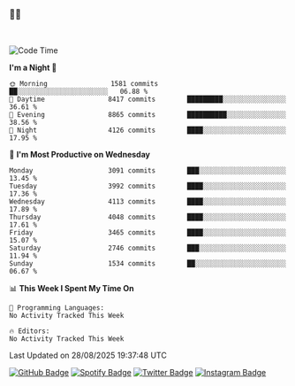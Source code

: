 ### 🤙🍺

<!-- <a href="https://github-readme-stats.vercel.app/api?username=hzak2xx&count_private=true&show_icons=true&theme=dracula">
  <img align="center" src="https://github-readme-stats.vercel.app/api?username=hzak2xx&count_private=true&show_icons=true&theme=dracula" />
</a>
</br> -->
</br>

<!--START_SECTION:waka-->
![Code Time](http://img.shields.io/badge/Code%20Time-4%2C209%20hrs%2040%20mins-blue)

**I'm a Night 🦉** 

```text
🌞 Morning                1581 commits        ██░░░░░░░░░░░░░░░░░░░░░░░   06.88 % 
🌆 Daytime                8417 commits        █████████░░░░░░░░░░░░░░░░   36.61 % 
🌃 Evening                8865 commits        ██████████░░░░░░░░░░░░░░░   38.56 % 
🌙 Night                  4126 commits        ████░░░░░░░░░░░░░░░░░░░░░   17.95 % 
```
📅 **I'm Most Productive on Wednesday** 

```text
Monday                   3091 commits        ███░░░░░░░░░░░░░░░░░░░░░░   13.45 % 
Tuesday                  3992 commits        ████░░░░░░░░░░░░░░░░░░░░░   17.36 % 
Wednesday                4113 commits        ████░░░░░░░░░░░░░░░░░░░░░   17.89 % 
Thursday                 4048 commits        ████░░░░░░░░░░░░░░░░░░░░░   17.61 % 
Friday                   3465 commits        ████░░░░░░░░░░░░░░░░░░░░░   15.07 % 
Saturday                 2746 commits        ███░░░░░░░░░░░░░░░░░░░░░░   11.94 % 
Sunday                   1534 commits        ██░░░░░░░░░░░░░░░░░░░░░░░   06.67 % 
```


📊 **This Week I Spent My Time On** 

```text
💬 Programming Languages: 
No Activity Tracked This Week

🔥 Editors: 
No Activity Tracked This Week
```


 Last Updated on 28/08/2025 19:37:48 UTC
<!--END_SECTION:waka-->

[![GitHub Badge](https://img.shields.io/badge/GitHub-100000?style=for-the-badge&logo=github&logoColor=white)](https://github.com/hzak2xx)
[![Spotify Badge](https://img.shields.io/badge/Spotify-1ED760?&style=for-the-badge&logo=spotify&logoColor=white)](https://open.spotify.com/user/uf90s6sbbh75a1mt44clkhkvf)
[![Twitter Badge](https://img.shields.io/badge/Twitter-1DA1F2?style=for-the-badge&logo=twitter&logoColor=white)](https://twitter.com/hzak2xx)
[![Instagram Badge](https://img.shields.io/badge/Instagram-E4405F?style=for-the-badge&logo=instagram&logoColor=white)](https://www.instagram.com/hzak2xx/)
